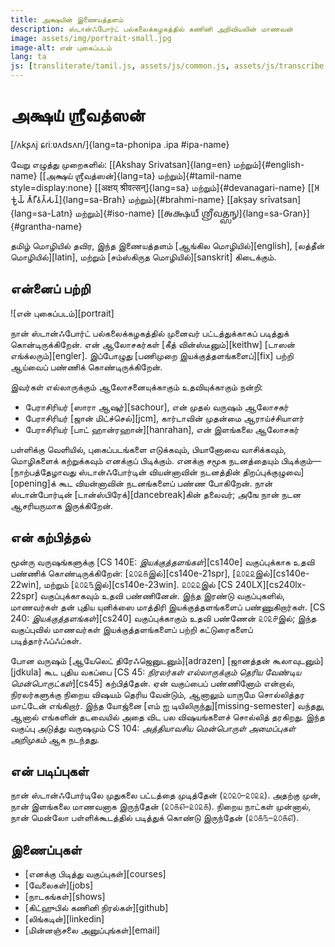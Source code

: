 ```yaml
---
title: அக்ஷயின் இணையத்தளம்
description: ஸ்டான்ஃபோர்ட் பல்கலைக்கழகத்தில் கணினி அறிவியலின் மாணவன்
image: assets/img/portrait-small.jpg
image-alt: என் புகைப்படம்
lang: ta
js: [transliterate/tamil.js, assets/js/common.js, assets/js/transcribe.js]
---
```


# அக்ஷய் ஶ்ரீவத்ஸன்

[/ʌkʂʌj ɕɾiːʋʌdsʌn/]{lang=ta-phonipa .ipa #ipa-name}

வேறு எழுத்து முறைகளில்: [[Akshay Srivatsan]{lang=en} மற்றும்]{#english-name}
[[அக்ஷய் ஶ்ரீவத்ஸன்]{lang=ta} மற்றும்]{#tamil-name style=display:none} [[अक्षय्
श्रीवत्सन्]{lang=sa} மற்றும்]{#devanagari-name} [[𑀅𑀓𑁆𑀱𑀬𑁆
𑀰𑁆𑀭𑀻𑀯𑀢𑁆𑀲𑀦𑁆]{lang=sa-Brah} மற்றும்]{#brahmi-name} [[akṣay
srīvatsan]{lang=sa-Latn} மற்றும்]{#iso-name} [[𑌅𑌕𑍍𑌷𑌯𑍍
𑌶𑍍𑌰𑍀𑌵𑌤𑍍𑌸𑌨𑍍]{lang=sa-Gran}]{#grantha-name}

தமிழ் மொழியில் தவிர, இந்த இணையத்தளம் [ஆங்கில மொழியில்][english], [லத்தீன்
மொழியில்][latin], மற்றும் [சம்ஸ்கிருத மொழியில்][sanskrit] கிடைக்கும்.

<div id="scripts" style="display:none">
<label for="script">**எழுத்து முறையைத் தேர்வு பண்ணுங்கள்:**</label>
<select lang="ta" name="script" id="script">
<!-- Filled from JS -->
</select>
</div>

## என்னைப் பற்றி

![என் புகைப்படம்][portrait]

நான் ஸ்டான்ஃபோர்ட் பல்கலைக்கழகத்தில் முனைவர் பட்டத்துக்காகப் படித்துக்
கொன்டிருக்கிறேன். என் ஆலோசகர்கள் [கீத் வின்ஸ்டீனும்][keithw] [டாஸன்
எங்க்லரும்][engler]. இப்போழுது [பணிமுறை இயக்குத்தளங்களைப்][fix] பற்றி ஆய்வைப்
பண்ணிக் கொண்டிருக்கிறேன்.

இவர்கள் எல்லாருக்கும் ஆலோசனையுக்காகும் உதவியுக்காகும் நன்றி:

-   பேராசிரியர் [ஸாரா ஆஷுர்][sachour], என் முதல் வருஷம் ஆலோசகர்
-   பேராசிரியர் [ஜான் மிட்ச்செல்][jcm], கார்டாவின் முதன்மை ஆராய்ச்சியாளர்
-   பேராசிரியர் [பாட் ஹான்ரஹான்][hanrahan], என் இளங்கலை ஆலோசகர்

பள்ளிக்கு வெளியில், புகைப்படங்களை எடுக்கவும், பியானோவை வாசிக்கவும், மொழிகளைக்
கற்றுக்கவும் எனக்குப் பிடிக்கும். எனக்கு சமூக நடனத்தையும் பிடிக்கும்—[நாற்பத்தேழாவது
ஸ்டான்ஃபோர்டின் வியன்னாவின் நடனத்தின் திறப்புக்குழுவை][opening]க் கூட வியன்னாவின்
நடனங்களைப் பண்ண போகிறேன். நான் ஸ்டான்போர்டின் [டான்ஸ்பிரேக்][dancebreak]கின் தலைவர்;
அஙே நான் நடன ஆசரியருமாக இருக்கிறேன்.

## என் கற்பித்தல்

மூன்ரு வருஷங்களுக்கு [CS 140E: _இயக்குத்தளங்கள்_][cs140e] வகுப்புக்காக உதவி
பண்ணிக் கொண்டிருக்கிறேன்: [௨௦௨௧இல்][cs140e-21spr], [௨௦௨௨இல்][cs140e-22win],
மற்றும் [௨௦௨௩இல்][cs140e-23win]. ௨௦௨௨இல் [CS 240LX][cs240lx-22spr]
வகுப்புக்காகவும் உதவி பண்ணினேன். இந்த இரண்டு வகுப்புகளில், மாணவர்கள் தன் புதிய
யுனிக்ஸை மாத்திரி இயக்குத்தளங்களைப் பண்ணுகிறார்கள்.  [CS 240:
_இயக்குத்தளங்கள்_][cs240] வகுப்புக்காகும் உதவி பண்ணேன் ௨௦௨௪இல்; இந்த வகுப்புவில்
மாணவர்கள் இயக்குத்தளங்களைப் பற்றி கட்டுரைகளைப் படித்தார்ஃப்ஃப்கள்.

போன வருஷம் [ஆயேலெட் திரேஃஜெனுடனும்][adrazen] [ஜானத்தன் கூலாவுடனும்][jdkula]
கூட புதிய வகப்பை [CS 45: _நிரலர்கள் எல்லாருக்கும் தெரிய வேண்டிய
மென்பொருட்கள்_][cs45] கற்பித்தேன். ஏன் வகுப்பைப் பண்ணினோம் என்றால், நிரலர்களுக்கு
நிறைய விஷயம் தெரிய வேன்டும், ஆனாலும் யாருமே சொல்லித்தர மாட்டேன் எங்கிறார். இந்த
யோஜ்னை [எம் ஐ டியிலிருந்து][missing-semester] வந்தது, ஆனால் எங்களின் தடவையில்
அதை விட பல விஷயங்களைச் சொல்லித் தரகிறது. இந்த வகுப்பு அடுத்து வருஷமும் CS 104:
_அத்தியாவசிய மென்பொருள் அமைப்புகள் அறிமுகம்_ ஆக நடந்தது.

## என் படிப்புகள்

நான் ஸ்டான்ஃபோர்டிலே முதுகலை பட்டத்தை முடித்தேன் (௨௦௨௦–௨௦௨௨). அதற்கு முன், நான்
இளங்கலை மாணவனாக இருந்தேன் (௨௦௧௭–௨௦௨௧). நிறைய நாட்கள் முன்னால், நான் மென்லோ
பள்ளிக்கூடத்தில் படித்துக் கொண்டு இருந்தேன் (௨௦௧௩–௨௦௧௭).

## இணைப்புகள்

-   [எனக்கு பிடித்து வகுப்புகள்][courses]
-   [வேலைகள்][jobs]
-   [நாடகங்கள்][shows]
-   [கிட்ஹுபில் கணினி நிரல்கள்][github]
-   [லிங்கடின்][linkedin]
-   [மின்னஞ்சலை அனுப்புங்கள்][email]

<script>
var replacement_words = {
    akshay: 'Akshay',
    sreevadhsan: 'Srivatsan',
    ɕɾiːʋadsan: 'ɕɾiːʋatsan',
    श्रीवत्सऩ्: 'श्रीवत्सन्',
    kanini: 'ganini',
    kaɳini: 'gaɳini',
    sdaanford: 'Stanford',
    menlo: 'Menlo',
    kaardaa: 'Carta',
    kidhub: 'GitHub',
    lingadin: 'LinkedIn',
    aangila: 'Aangila',
    lattheen: 'Latin',
    samsgirudha: 'Samskirutha',
    thamizh: 'Tamil',
    hindhi: 'Hindi',
    piranj: 'French',
    yunigs: 'UNIX',
    piyaano: 'piano',
    'saaraa aashur': 'Sara Achour',
    'taasan englar': 'Dawson Engler',
    'keedh vinsdeen': 'Keith Winstein',
    'jaan midcchel': 'John Mitchell',
    'paad haanrahaan': 'Pat Hanrahan',
    'aayeled thirezen': 'Ayelet Drazen',
    'jaanatthan koolaa': 'Jonathan Kula',
    'em ai ti': 'MIT',
};

setup(
    document.getElementById("scripts"),
    document.getElementById("script"),
    [
        ["தமிழ்", "tamil", "ta", null],
        ["பிராமி", "brahmi", "ta-Brah", mapping.to_brahmi],
        ["தேவநாகரி", "devanagari", "ta-Deva", mapping.to_devanagari],
        ["லத்தீன்", "iso", "ta-Latn", mapping.to_iso],
        ["சர்வதேச", "ipa", "ta-phonipa", mapping.to_ipa],
        ["ஆங்கிலம்", "aangilam", "ta-Latn", mapping.to_english],
    ]
);
</script>
